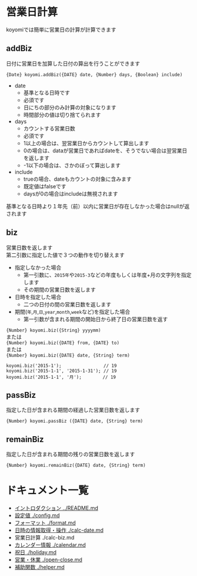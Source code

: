 # 営業日計算

koyomiでは簡単に営業日の計算が計算できます

## addBiz

日付に営業日を加算した日付の算出を行うことができます  

`{Date} koyomi.addBiz({DATE} date, {Number} days, {Boolean} include)`

  + date
    + 基準となる日時です
    + 必須です
    + 日にちの部分のみ計算の対象になります
    + 時間部分の値は切り捨てられます
  + days
    + カウントする営業日数
    + 必須です
    + 1以上の場合は、翌営業日からカウントして算出します
    + 0の場合は、dataが営業日であればdateを、そうでない場合は翌営業日を返します
    + -1以下の場合は、さかのぼって算出します
  + include
    + trueの場合、dateもカウントの対象に含みます
    + 既定値はfalseです
    + daysが0の場合はincludeは無視されます

基準となる日時より１年先（前）以内に営業日が存在しなかった場合はnullが返されます


## biz

営業日数を返します  
第二引数に指定した値で３つの動作を切り替えます  

  * 指定しなかった場合
      * 第一引数に、`2015年`や`2015-3`などの年度もしくは年度+月の文字列を指定します
      * その期間の営業日数を返します
  * 日時を指定した場合
      * 二つの日付の間の営業日数を返します
  * 期間(`年`,`月`,`日`,`year`,`month`,`week`など)を指定した場合
      * 第一引数が含まれる期間の開始日から終了日の営業日数を返す

`{Number} koyomi.biz({String} yyyymm)`  
または  
`{Number} koyomi.biz({DATE} from, {DATE} to)`  
または  
`{Number} koyomi.biz({DATE} date, {String} term)`

```
koyomi.biz('2015-1');                // 19
koyomi.biz('2015-1-1', '2015-1-31'); // 19
koyomi.biz('2015-1-1', '月');        // 19
```

## passBiz

指定した日が含まれる期間の経過した営業日数を返します  

`{Number} koyomi.passBiz ({DATE} date, {String} term)`


## remainBiz

指定した日が含まれる期間の残りの営業日数を返します  

`{Number} koyomi.remainBiz({DATE} date, {String} term)`


# ドキュメント一覧

  + [イントロダクション ../README.md](../README.md)
  + [設定値 ./config.md](./config.md)
  + [フォーマット ./format.md](./format.md)
  + [日時の情報取得・操作 ./calc-date.md](./calc-date.md)
  + 営業日計算 ./calc-biz.md
  + [カレンダー情報 ./calendar.md](./calendar.md)
  + [祝日 ./holiday.md](./holiday.md)
  + [営業・休業 ./open-close.md](./open-close.md)
  + [補助関数 ./helper.md](./helper.md)